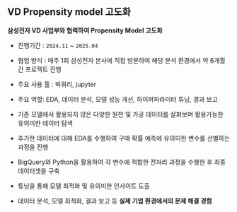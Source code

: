 ## VD Propensity model 고도화

**삼성전자 VD 사업부와 협력하여 Propensity Model 고도화**

- 진행기간 : `2024.11` ~ `2025.04`
- 협업 방식 : 매주 1회 삼성전자 본사에 직접 방문하여 해당 분석 환경에서 약 6개월간 프로젝트 진행
- 주요 사용 툴 : 빅쿼리, jupyter
- 주요 역할: EDA, 데이터 분석, 모델 성능 개선, 하이퍼파라미터 튜닝, 결과 보고  

 
- 기존 모델에서 활용되지 않은 다양한 원천 및 가공 데이터를 살펴보며 활용가능한 유의미한 데이터 탐색
- 추가한 데이터에 대해 EDA를 수행하여 구매 확률 예측에 유의미한 변수를 선별하는 과정을 진행
- BigQuery와 Python을 활용하여 각 변수에 적합한 전처리 과정을 수행한 후 최종 데이터셋을 구축
- 튜닝을 통해 모델 최적화 및 유의미한 인사이트 도출
  
- 데이터 분석, 모델 최적화, 결과 보고 등 **실제 기업 환경에서의 문제 해결 경험** 
